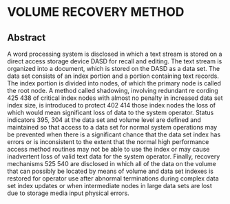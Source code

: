 # VOLUME RECOVERY METHOD

## Abstract
A word processing system is disclosed in which a text stream is stored on a direct access storage device DASD for recall and editing. The text stream is organized into a document, which is stored on the DASD as a data set. The data set consists of an index portion and a portion containing text records. The index portion is divided into nodes, of which the primary node is called the root node. A method called shadowing, involving redundant re cording 425 438 of critical index nodes with almost no penalty in increased data set index size, is introduced to protect 402 414 those index nodes the loss of which would mean significant loss of data to the system operator. Status indicators 395, 304 at the data set and volume level are defined and maintained so that access to a data set for normal system operations may be prevented when there is a significant chance that the data set index has errors or is inconsistent to the extent that the normal high performance access method routines may not be able to use the index or may cause inadvertent loss of valid text data for the system operator. Finally, recovery mechanisms 525 540 are disclosed in which all of the data on the volume that can possibly be located by means of volume and data set indexes is restored for operator use after abnormal terminations during complex data set index updates or when intermediate nodes in large data sets are lost due to storage media input physical errors.